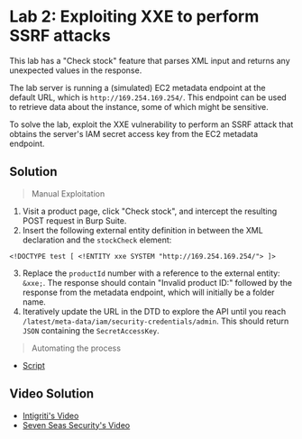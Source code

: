 # Lab 2: Exploiting XXE to perform SSRF attacks
This lab has a "Check stock" feature that parses XML input and returns any unexpected values in the response.

The lab server is running a (simulated) EC2 metadata endpoint at the default URL, which is `http://169.254.169.254/`. This endpoint can be used to retrieve data about the instance, some of which might be sensitive.

To solve the lab, exploit the XXE vulnerability to perform an SSRF attack that obtains the server's IAM secret access key from the EC2 metadata endpoint.

## Solution
> Manual Exploitation
1. Visit a product page, click "Check stock", and intercept the resulting POST request in Burp Suite.
2. Insert the following external entity definition in between the XML declaration and the `stockCheck` element:
```
<!DOCTYPE test [ <!ENTITY xxe SYSTEM "http://169.254.169.254/"> ]>
```
3. Replace the `productId` number with a reference to the external entity: `&xxe;`. The response should contain "Invalid product ID:" followed by the response from the metadata endpoint, which will initially be a folder name.
4. Iteratively update the URL in the DTD to explore the API until you reach `/latest/meta-data/iam/security-credentials/admin`. This should return `JSON` containing the `SecretAccessKey`.

> Automating the process
- [Script](https://github.com/darshannn10/PortSwiggers-Web-Sec-Academy/blob/main/XXE%20Injection/lab-02/lab-02-script.py)

## Video Solution
- [Intigriti's Video](https://youtu.be/DDxEuGcMcSE)
- [Seven Seas Security's Video](https://youtu.be/XrQnrIYnBOA)
